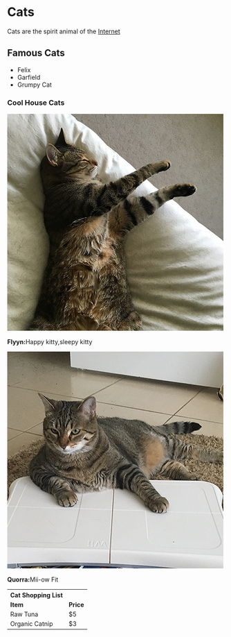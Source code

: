 <!-- !DOCTYPE html -->
<html>
  <head>
     <meta charset="utf-8">
     <!-- <title>Cats</title> -->
     <!-- <style>
     td,th {border: 1px solid#ccc}
     table {border: 1px solid black}
   </style> -->
  </head>

  <body>

  <h1>Cats</h1>

  <p>Cats are the spirit animal of the <a href="https://www.w3.org">Internet</a><p>

  <h2>Famous Cats</h2>
  <ul>
    <li>Felix</li>
    <li>Garfield</li>
    <li>Grumpy Cat</li>
  </ul>

  <h3>Cool House Cats</h3>
  <img src="flynn.jpg" alt="flynn">
    <p><b>Flyyn:</b>Happy kitty,sleepy kitty</p>
  <img src="quorra.jpg" alt="quorra">
    <p><b>Quorra:</b>Mii-ow Fit</p>

  <table>
  <tr>
    <th>Cat Shopping List</th>
  </tr>
  <tr>
    <td><strong>Item</strong></td>
    <td><strong>Price</strong></td>
  </tr>
  <tr>
    <td>Raw Tuna</td>
    <td>$5</td>
  </tr>
  <tr>
    <td>Organic Catnip</td>
    <td>$3</td>
  </table>

  </body>

  </html>

